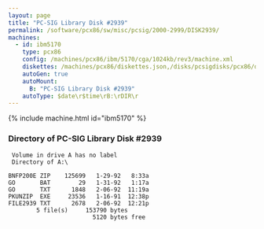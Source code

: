 ```yaml
---
layout: page
title: "PC-SIG Library Disk #2939"
permalink: /software/pcx86/sw/misc/pcsig/2000-2999/DISK2939/
machines:
  - id: ibm5170
    type: pcx86
    config: /machines/pcx86/ibm/5170/cga/1024kb/rev3/machine.xml
    diskettes: /machines/pcx86/diskettes.json,/disks/pcsigdisks/pcx86/diskettes.json
    autoGen: true
    autoMount:
      B: "PC-SIG Library Disk #2939"
    autoType: $date\r$time\rB:\rDIR\r
---
```


{% include machine.html id="ibm5170" %}

### Directory of PC-SIG Library Disk #2939

     Volume in drive A has no label
     Directory of A:\

    BNFP200E ZIP    125699   1-29-92   8:33a
    GO       BAT        29   1-31-92   1:17a
    GO       TXT      1848   2-06-92  11:19a
    PKUNZIP  EXE     23536   1-16-91  12:38p
    FILE2939 TXT      2678   2-06-92  12:21p
            5 file(s)     153790 bytes
                            5120 bytes free
